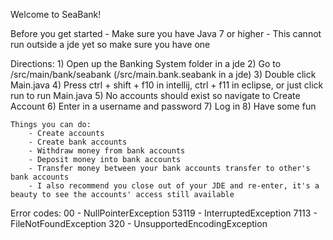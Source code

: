 Welcome to SeaBank!

Before you get started
    - Make sure you have Java 7 or higher
	- This cannot run outside a jde yet so make sure you have one

Directions:
	1) Open up the Banking System folder in a jde
	2) Go to /src/main/bank/seabank (/src/main.bank.seabank in a jde)
	3) Double click Main.java
	4) Press ctrl + shift + f10 in intellij, ctrl + f11 in eclipse, or just click run to run Main.java
	5) No accounts should exist so navigate to Create Account
	6) Enter in a username and password
	7) Log in
	8) Have some fun
	
	Things you can do:
		- Create accounts
		- Create bank accounts
		- Withdraw money from bank accounts
		- Deposit money into bank accounts
		- Transfer money between your bank accounts transfer to other's bank accounts
		- I also recommend you close out of your JDE and re-enter, it's a beauty to see the accounts' access still available

Error codes:
00 - NullPointerException
53119 - InterruptedException
7113 - FileNotFoundException
320 - UnsupportedEncodingException
